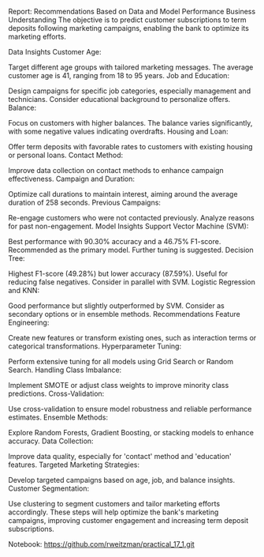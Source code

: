 Report: Recommendations Based on Data and Model Performance
Business Understanding
The objective is to predict customer subscriptions to term deposits following marketing campaigns, enabling the bank to optimize its marketing efforts.

Data Insights
Customer Age:

Target different age groups with tailored marketing messages. The average customer age is 41, ranging from 18 to 95 years.
Job and Education:

Design campaigns for specific job categories, especially management and technicians. Consider educational background to personalize offers.
Balance:

Focus on customers with higher balances. The balance varies significantly, with some negative values indicating overdrafts.
Housing and Loan:

Offer term deposits with favorable rates to customers with existing housing or personal loans.
Contact Method:

Improve data collection on contact methods to enhance campaign effectiveness.
Campaign and Duration:

Optimize call durations to maintain interest, aiming around the average duration of 258 seconds.
Previous Campaigns:

Re-engage customers who were not contacted previously. Analyze reasons for past non-engagement.
Model Insights
Support Vector Machine (SVM):

Best performance with 90.30% accuracy and a 46.75% F1-score. Recommended as the primary model. Further tuning is suggested.
Decision Tree:

Highest F1-score (49.28%) but lower accuracy (87.59%). Useful for reducing false negatives. Consider in parallel with SVM.
Logistic Regression and KNN:

Good performance but slightly outperformed by SVM. Consider as secondary options or in ensemble methods.
Recommendations
Feature Engineering:

Create new features or transform existing ones, such as interaction terms or categorical transformations.
Hyperparameter Tuning:

Perform extensive tuning for all models using Grid Search or Random Search.
Handling Class Imbalance:

Implement SMOTE or adjust class weights to improve minority class predictions.
Cross-Validation:

Use cross-validation to ensure model robustness and reliable performance estimates.
Ensemble Methods:

Explore Random Forests, Gradient Boosting, or stacking models to enhance accuracy.
Data Collection:

Improve data quality, especially for 'contact' method and 'education' features.
Targeted Marketing Strategies:

Develop targeted campaigns based on age, job, and balance insights.
Customer Segmentation:

Use clustering to segment customers and tailor marketing efforts accordingly.
These steps will help optimize the bank's marketing campaigns, improving customer engagement and increasing term deposit subscriptions.

Notebook:
https://github.com/rweitzman/practical_17_1.git